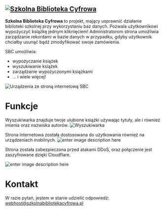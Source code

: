 [![Szkolna Biblioteka Cyfrowa](https://imgur.com/pkEkshZ.png)](https://www.szkolnabibliotekacyfrowa.pl/) 
-
**Szkolna Biblioteka Cyfrowa** to projekt, mający usprawnić działanie biblioteki szkolnej przy wykorzystaniu baz danych. Pozwala użytkownikowi wypożyczyć książkę jednym kliknięciem! Administratorom strona umożliwia zarządzanie rekordami w bazie danych w przypadku, gdyby użytkownik chciałby usunąć bądź zmodyfikować swoje zamówienia.

SBC umożliwia:

 - wypożyczanie książek
 - wyszukiwanie książek
 - zarządzanie wypożyczonymi książkami
 - ... i wiele więcej!

![Urządzenia ze stroną internetową SBC](https://imgur.com/JjGUrWH.png)
# Funkcje
Wyszukiwarka znajduje twoje ulubione książki używając tytuły, ale i również imienia oraz nazwiska autorów.
![Wyszukiwarka](https://imgur.com/bI5eeWQ.png)

Strona internetowa została dostosowana do użytkowania również na urządzeniach mobilnych.
![enter image description here](https://imgur.com/A4WU1qt.png)

Strona została zabezpieczona przed atakami DDoS, oraz połączenie jest zaszyfrowane dzięki Cloudflare.

![enter image description here](https://upload.wikimedia.org/wikipedia/commons/thumb/4/4b/Cloudflare_Logo.svg/2560px-Cloudflare_Logo.svg.png)

# Kontakt
W razie pytań, jestem w stanie udzielić odpowiedź: webhost@szkolnabibliotekacyfrowa.pl
